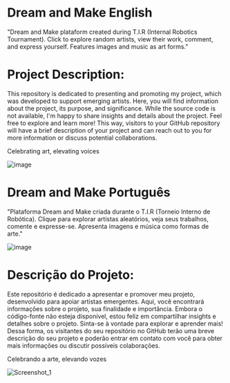 
# Dream and Make English 
"Dream and Make plataform created during T.I.R (Internal Robotics Tournament). 
Click to explore random artists, view their work, comment, and express yourself. Features images and music as art forms."
# Project Description:
This repository is dedicated to presenting and promoting my project, which was developed to support emerging artists. 
Here, you will find information about the project, its purpose, and significance. While the source code is not available, I'm happy to share insights and details about the project. Feel free to explore and learn more!
This way, visitors to your GitHub repository will have a brief description of your project and can reach out to you for more information or discuss potential collaborations.

Celebrating art, elevating voices

![image](https://github.com/Memilson/Dream_and_Make/assets/125493751/7e5db968-2ff1-4507-8615-5464b9e471e3)


# Dream and Make Português
"Plataforma Dream and Make criada durante o T.I.R (Torneio Interno de Robótica). 
Clique para explorar artistas aleatórios, veja seus trabalhos, comente e expresse-se. Apresenta imagens e música como formas de arte."

![image](https://github.com/Memilson/Dream_and_Make/assets/125493751/ee624132-0a82-4979-be5a-67f3cff9ae6c)

# Descrição do Projeto:
Este repositório é dedicado a apresentar e promover meu projeto, desenvolvido para apoiar artistas emergentes. Aqui, você encontrará informações sobre o projeto, sua finalidade e importância.
Embora o código-fonte não esteja disponível, estou feliz em compartilhar insights e detalhes sobre o projeto. 
Sinta-se à vontade para explorar e aprender mais!
Dessa forma, os visitantes do seu repositório no GitHub terão uma breve descrição do seu projeto e poderão entrar em contato com você para obter mais informações ou discutir possíveis colaborações.

Celebrando a arte, elevando vozes

![Screenshot_1](https://github.com/Memilson/Dream_and_Make/assets/125493751/57f687d2-d969-45f5-8436-7018de66d4b7)
